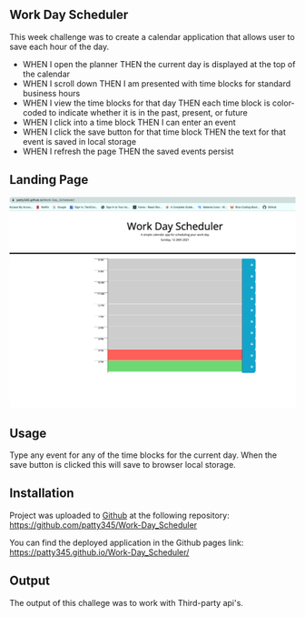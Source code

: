 ## Work Day Scheduler
This week challenge was to create a calendar application that allows user to save each hour of the day. 

- WHEN I open the planner
THEN the current day is displayed at the top of the calendar
- WHEN I scroll down
THEN I am presented with time blocks for standard business hours
- WHEN I view the time blocks for that day
THEN each time block is color-coded to indicate whether it is in the past, present, or future
- WHEN I click into a time block
THEN I can enter an event
- WHEN I click the save button for that time block
THEN the text for that event is saved in local storage
- WHEN I refresh the page
THEN the saved events persist

## Landing Page

![Landing Page](./assets/images/LandingPage.png)

## Usage 
Type any event for any of the time blocks for the current day. 
When the save button is clicked this will save to browser local storage. 

## Installation
Project was uploaded to [Github](https://github.com/) at the following repository: https://github.com/patty345/Work-Day_Scheduler 

You can find the deployed application in the Github pages link: https://patty345.github.io/Work-Day_Scheduler/

## Output 
The output of this challege was to work with Third-party api's. 